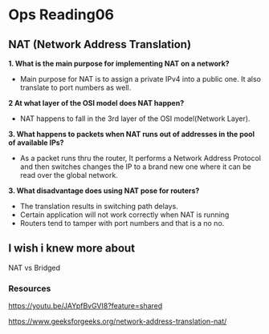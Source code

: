 # Ops Reading06
## NAT (Network Address Translation)

**1. What is the main purpose for implementing NAT on a network?**
- Main purpose for NAT is to assign a private IPv4 into a public one. It also translate to port numbers as well.

**2 At what layer of the OSI model does NAT happen?**
- NAT happens to fall in the 3rd layer of the OSI model(Network Layer). 

**3. What happens to packets when NAT runs out of addresses in the pool of available IPs?**
- As a packet runs thru the router, It performs a Network Address Protocol and then switches changes the IP to a brand new one where it can be read over the global network.

**3. What disadvantage does using NAT pose for routers?**
- The translation results in switching path delays.
- Certain application will not work correctly when NAT is running
- Routers tend to tamper with port numbers and that is a no no. 

## I wish i knew more about 
NAT vs Bridged

### Resources 
https://youtu.be/JAYpfBvGVI8?feature=shared

https://www.geeksforgeeks.org/network-address-translation-nat/